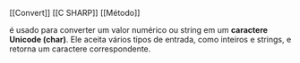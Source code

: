 [[Convert]]
[[C SHARP]]
[[Método]]

é usado para converter um valor numérico ou string em um **caractere Unicode (char)**. Ele aceita vários tipos de entrada, como inteiros e strings, e retorna um caractere correspondente.